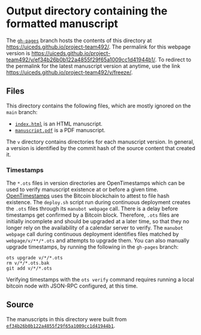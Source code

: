 # Output directory containing the formatted manuscript

The [`gh-pages`](https://github.com/uiceds/project-team492/tree/gh-pages) branch hosts the contents of this directory at <https://uiceds.github.io/project-team492/>.
The permalink for this webpage version is <https://uiceds.github.io/project-team492/v/ef34b26b0b122a4855f29f65a1009cc1d41944b1/>.
To redirect to the permalink for the latest manuscript version at anytime, use the link <https://uiceds.github.io/project-team492/v/freeze/>.

## Files

This directory contains the following files, which are mostly ignored on the `main` branch:

+ [`index.html`](index.html) is an HTML manuscript.
+ [`manuscript.pdf`](manuscript.pdf) is a PDF manuscript.

The `v` directory contains directories for each manuscript version.
In general, a version is identified by the commit hash of the source content that created it.

### Timestamps

The `*.ots` files in version directories are OpenTimestamps which can be used to verify manuscript existence at or before a given time.
[OpenTimestamps](https://opentimestamps.org/) uses the Bitcoin blockchain to attest to file hash existence.
The `deploy.sh` script run during continuous deployment creates the `.ots` files through its `manubot webpage` call.
There is a delay before timestamps get confirmed by a Bitcoin block.
Therefore, `.ots` files are initially incomplete and should be upgraded at a later time, so that they no longer rely on the availability of a calendar server to verify.
The `manubot webpage` call during continuous deployment identifies files matched by `webpage/v/**/*.ots` and attempts to upgrade them.
You can also manually upgrade timestamps, by running the following in the `gh-pages` branch:

```shell
ots upgrade v/*/*.ots
rm v/*/*.ots.bak
git add v/*/*.ots
```

Verifying timestamps with the `ots verify` command requires running a local bitcoin node with JSON-RPC configured, at this time.

## Source

The manuscripts in this directory were built from
[`ef34b26b0b122a4855f29f65a1009cc1d41944b1`](https://github.com/uiceds/project-team492/commit/ef34b26b0b122a4855f29f65a1009cc1d41944b1).
